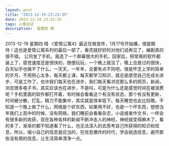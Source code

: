 ```yaml
---
layout: post
title: "2013-12-19-23:23:35"
date: 2013-12-19 23:23:35
tags: 心情日记
description:  星期四 晴
---
```

2013-12-19 星期四 晴 
	《爱情公寓4》最近在做宣传，1月17号开始播，很是期待！这也是爱情公寓系列的最后一部了，看完就好好的对他们说再见了，编剧真的很不错。
公司发了手机，我选了一个屏幕很大的手机，回家后，把常用的软件都装上了，感觉速度还是很快的，随便玩玩，一个晚上就没了，晚上总是过的很快，白天似乎也做不了什么，一天天，一年年，总要有点不同吧。很是怀念上学的简单的岁月，不用担心太多，每天都上课，每天都学习知识，就总是感觉自己在成长进步，可是工作了，也许我们每天也在进步，我们每天看浏览那么多的网页，新闻，浏览很多电子书，其实应该也在进步，不是吗，可是为什么还是感觉时间在被浪费呢？手机里面的软件都打开着，有时候会看看这个有没有状态，那个有没有更新，时间被分散，打乱，精力不能集中，其实就是效率低下。每天睡觉也会比较晚，不知道一个晚上做了什么，网络是个好东西，如果用不好，也是一个坏东西，想想当年我们上高中的时候，没有网络，我们睡前会看看杂志，小说或者作文书，一样会有很多新的收获，现在各种各样的新闻不断冲击人的神经，神经就变得麻木了，看的多了，渐渐的都不知道看了什么，也无法深入的去思考自己所获得的知识和信息，所以，缩小自己的信息是应当的，在信息爆炸的时代，学会挑选信息，避开那些没有用的信息，让生活简单清净一点。
